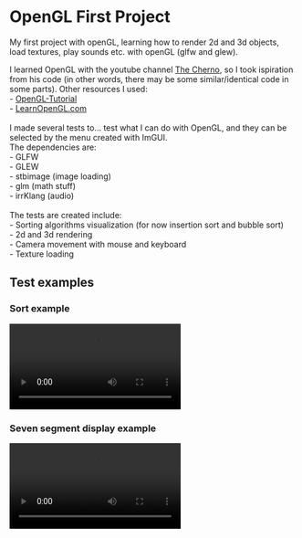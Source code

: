 # OpenGL First Project
My first project with openGL, learning how to render 2d and 3d objects, load textures, play sounds etc. with openGL (glfw and glew).<br>

I learned OpenGL with the youtube channel [The Cherno](https://www.youtube.com/channel/UCQ-W1KE9EYfdxhL6S4twUNw), so I took ispiration from his code (in other words, there may be some similar/identical code in some parts). Other resources I used:<br>
    - [OpenGL-Tutorial](https://www.opengl-tutorial.org/)<br>
    - [LearnOpenGL.com](https://learnopengl.com/Getting-started/Transformations)<br>
<br>
I made several tests to... test what I can do with OpenGL, and they can be selected by the menu created with ImGUI.<br>
The dependencies are:<br>
    - GLFW<br>
    - GLEW<br>
    - stbimage (image loading)<br>
    - glm (math stuff)<br>
    - irrKlang (audio)<br>
<br>
The tests are created include:<br>
    - Sorting algorithms visualization (for now insertion sort and bubble sort)<br>
    - 2d and 3d rendering<br>
    - Camera movement with mouse and keyboard<br>
    - Texture loading<br>

## Test examples

### Sort example

![Bubble sort example](https://user-images.githubusercontent.com/20882533/112847871-cab91f00-90a7-11eb-97a7-51ee81ab6a9b.mp4)

### Seven segment display example

![Seven segment display example](https://user-images.githubusercontent.com/20882533/112847947-ddcbef00-90a7-11eb-84ee-a867b72adc4f.mp4)
